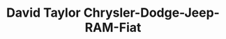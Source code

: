 ---
title: "David Taylor Chrysler-Dodge-Jeep-RAM-Fiat"
url: /murray/david-taylor-chrysler-dodge-jeep-ram-fiat/
shop: car
---